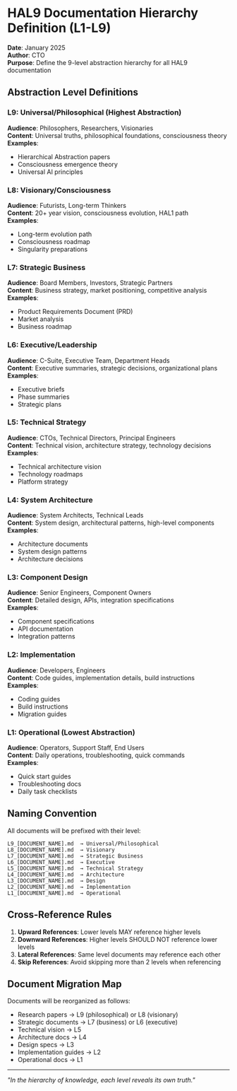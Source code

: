 # HAL9 Documentation Hierarchy Definition (L1-L9)

**Date**: January 2025  
**Author**: CTO  
**Purpose**: Define the 9-level abstraction hierarchy for all HAL9 documentation

## Abstraction Level Definitions

### L9: Universal/Philosophical (Highest Abstraction)
**Audience**: Philosophers, Researchers, Visionaries  
**Content**: Universal truths, philosophical foundations, consciousness theory  
**Examples**: 
- Hierarchical Abstraction papers
- Consciousness emergence theory
- Universal AI principles

### L8: Visionary/Consciousness
**Audience**: Futurists, Long-term Thinkers  
**Content**: 20+ year vision, consciousness evolution, HAL1 path  
**Examples**:
- Long-term evolution path
- Consciousness roadmap
- Singularity preparations

### L7: Strategic Business
**Audience**: Board Members, Investors, Strategic Partners  
**Content**: Business strategy, market positioning, competitive analysis  
**Examples**:
- Product Requirements Document (PRD)
- Market analysis
- Business roadmap

### L6: Executive/Leadership
**Audience**: C-Suite, Executive Team, Department Heads  
**Content**: Executive summaries, strategic decisions, organizational plans  
**Examples**:
- Executive briefs
- Phase summaries
- Strategic plans

### L5: Technical Strategy
**Audience**: CTOs, Technical Directors, Principal Engineers  
**Content**: Technical vision, architecture strategy, technology decisions  
**Examples**:
- Technical architecture vision
- Technology roadmaps
- Platform strategy

### L4: System Architecture
**Audience**: System Architects, Technical Leads  
**Content**: System design, architectural patterns, high-level components  
**Examples**:
- Architecture documents
- System design patterns
- Architecture decisions

### L3: Component Design
**Audience**: Senior Engineers, Component Owners  
**Content**: Detailed design, APIs, integration specifications  
**Examples**:
- Component specifications
- API documentation
- Integration patterns

### L2: Implementation
**Audience**: Developers, Engineers  
**Content**: Code guides, implementation details, build instructions  
**Examples**:
- Coding guides
- Build instructions
- Migration guides

### L1: Operational (Lowest Abstraction)
**Audience**: Operators, Support Staff, End Users  
**Content**: Daily operations, troubleshooting, quick commands  
**Examples**:
- Quick start guides
- Troubleshooting docs
- Daily task checklists

## Naming Convention

All documents will be prefixed with their level:
```
L9_[DOCUMENT_NAME].md  → Universal/Philosophical
L8_[DOCUMENT_NAME].md  → Visionary
L7_[DOCUMENT_NAME].md  → Strategic Business
L6_[DOCUMENT_NAME].md  → Executive
L5_[DOCUMENT_NAME].md  → Technical Strategy
L4_[DOCUMENT_NAME].md  → Architecture
L3_[DOCUMENT_NAME].md  → Design
L2_[DOCUMENT_NAME].md  → Implementation
L1_[DOCUMENT_NAME].md  → Operational
```

## Cross-Reference Rules

1. **Upward References**: Lower levels MAY reference higher levels
2. **Downward References**: Higher levels SHOULD NOT reference lower levels
3. **Lateral References**: Same level documents may reference each other
4. **Skip References**: Avoid skipping more than 2 levels when referencing

## Document Migration Map

Documents will be reorganized as follows:
- Research papers → L9 (philosophical) or L8 (visionary)
- Strategic documents → L7 (business) or L6 (executive)
- Technical vision → L5
- Architecture docs → L4
- Design specs → L3
- Implementation guides → L2
- Operational docs → L1

---

*"In the hierarchy of knowledge, each level reveals its own truth."*